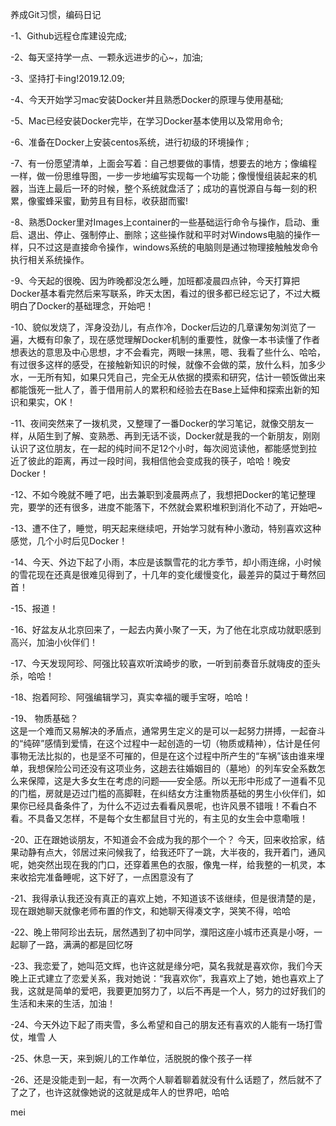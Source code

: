养成Git习惯，编码日记

-1、Github远程仓库建设完成;

-2、每天坚持学一点、一颗永远进步的心~，加油;

-3、坚持打卡ing!2019.12.09;

-4、今天开始学习mac安装Docker并且熟悉Docker的原理与使用基础;

-5、Mac已经安装Docker完毕，在学习Docker基本使用以及常用命令;

-6、准备在Docker上安装centos系统，进行初级的环境操作 ;

-7、有一份愿望清单，上面会写着：自己想要做的事情，想要去的地方；像编程一样，做一份思维导图，一步一步地编写实现每一个功能；像慢慢组装起来的机器，当连上最后一环的时候，整个系统就盘活了；成功的喜悦源自与每一刻的积累，像蜜蜂采蜜，勤劳且有目标，收获甜而蜜!

-8、熟悉Docker里对Images上container的一些基础运行命令与操作，启动、重启、退出、停止、强制停止、删除；这些操作就和平时对Windows电脑的操作一样，只不过这是直接命令操作，windows系统的电脑则是通过物理接触触发命令执行相关系统操作。

-9、今天起的很晚、因为昨晚都没怎么睡，加班都凌晨四点钟，今天打算把Docker基本看完然后来写联系，昨天太困，看过的很多都已经忘记了，不过大概明白了Docker的基础理念，开始吧！

-10、貌似发烧了，浑身没劲儿，有点作冷，Docker后边的几章课匆匆浏览了一遍，大概有印象了，现在感觉理解Docker机制的重要性，就像一本书读懂了作者想表达的意思及中心思想，才不会看完，两眼一抹黑，嗯、我看了些什么、哈哈，有过很多这样的感受，在接触新知识的时候，就像不会做的菜，放什么料，加多少水，一无所有知，如果只凭自己，完全无从依据的摸索和研究，估计一顿饭做出来都能饿死一批人了，善于借用前人的累积和经验去在Base上延伸和探索出新的知识和果实，OK！

-11、夜间突然来了一拨机灵，又整理了一番Docker的学习笔记，就像交朋友一样，从陌生到了解、变熟悉、再到无话不谈，Docker就是我的一个新朋友，刚刚认识了这位朋友，在一起的纯时间不足12个小时，每次阅览读他，都能感觉到拉近了彼此的距离，再过一段时间，我相信他会变成我的筷子，哈哈！晚安Docker！

-12、不如今晚就不睡了吧，出去兼职到凌晨两点了，我想把Docker的笔记整理完，要学的还有很多，进度不能落下，不然就会累积堆积到消化不动了，开始吧~

-13、遭不住了，睡觉，明天起来继续吧，开始学习就有种小激动，特别喜欢这种感觉，几个小时后见Docker！

-14、今天、外边下起了小雨，本应是该飘雪花的北方季节，却小雨连绵，小时候的雪花现在还真是很难见得到了，十几年的变化缓慢变化，最差异的莫过于蓦然回首！

-15、报道！

-16、好盆友从北京回来了，一起去内黄小聚了一天，为了他在北京成功就职感到高兴，加油小伙伴们！

-17、今天发现阿珍、阿强比较喜欢听滨崎步的歌，一听到前奏音乐就嗨皮的歪头杀，哈哈！

-18、抱着阿珍、阿强编辑学习，真实幸福的暖手宝呀，哈哈！

-19、
物质基础？  
    这是一个难而又易解决的矛盾点，通常男生定义的是可以一起努力拼搏，一起奋斗的“纯碎”感情到爱情，在这个过程中一起创造的一切（物质或精神），估计是任何事物无法比拟的，也是坚不可摧的，但是在这个过程中所产生的“车祸”该由谁来埋单，我想保险公司还没有这项业务，这趟去往婚姻目的（墓地）的列车安全系数怎么来保障，这是大多女生在考虑的问题——安全感。所以无形中形成了一道看不见的门槛，房就是迈过门槛的高脚鞋，在纠结女方注重物质基础的男生小伙伴们，如果你已经具备条件了，为什么不迈过去看看风景呢，也许风景不错哦！不看白不看。不具备又怎样，不是每个女生都鼠目寸光的，有主见的女生会中意嘞哦！

-20、正在跟她谈朋友，不知道会不会成为我的那个一个？
今天，回来收拾家，结果动静有点大，邻居过来问候我了，给我还吓了一跳，大半夜的，我开着门，通风呢，她突然出现在我的门口，还穿着黑色的衣服，像鬼一样，给我整的一机灵，本来收拾完准备睡呢，这下好了，一点困意没有了

-21、我得承认我还没有真正的喜欢上她，不知道该不该继续，但是很清楚的是，现在跟她聊天就像老师布置的作文，和她聊天得凑文字，哭笑不得，哈哈

-22、晚上带阿珍出去玩，居然遇到了初中同学，濮阳这座小城市还真是小呀，一起聊了一路，满满的都是回忆呀

-23、我恋爱了，她叫范文辉，也许这就是缘分吧，莫名我就是喜欢你，我们今天晚上正式建立了恋爱关系，我对她说：“我喜欢你”，我喜欢上了她，她也喜欢上了我，这就是简单的爱吧，我要更加努力了，以后不再是一个人，努力的过好我们的生活和未来的生活，加油！

-24、今天外边下起了雨夹雪，多么希望和自己的朋友还有喜欢的人能有一场打雪仗，堆雪
人

-25、休息一天，来到婉儿的工作单位，活脱脱的像个孩子一样

-26、还是没能走到一起，有一次两个人聊着聊着就没有什么话题了，然后就不了了之了，也许这就像她说的这就是成年人的世界吧，哈哈

mei

